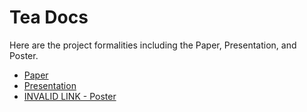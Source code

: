 # Tea Docs
Here are the project formalities including the Paper, Presentation, and Poster.
- [Paper](https://docs.google.com/document/d/1Th6D5ZhuF8uomsuMTPFMyMCvJE3nrSU9Nv65sJ9HCig/edit?usp=sharing)
- [Presentation](https://docs.google.com/presentation/d/1gPJTLehCmgFlF2t2tIOtjF98LuYiPOXA4XURjEOpXP8/edit?usp=sharing)
- [INVALID LINK - Poster]()